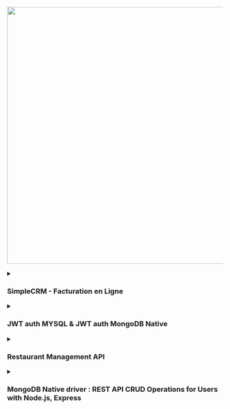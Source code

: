 <p align="center">
    <img src="https://skillicons.dev/icons?i=typescript,nodejs,expressjs,prisma,mongodb,mysql,postman" width="600px" />
</p>

<details>
  <summary><h3>SimpleCRM - Facturation en Ligne</h3></summary>
  <p>

**Overview**

SimpleCRM is a SaaS platform for online invoice management designed for businesses seeking a straightforward solution. The service offers a monthly subscription providing an all-in-one solution to simplify invoice management, accounting, and inventory control.

**Features**

* **Customer and Supplier Management:**
    * Creation of detailed company profiles (name, address, tax information, etc.)
    * Management of contact information
* **Product Management:**
    * Creation of product profiles with purchase and sale prices, margins, sizes, etc.
* **Inventory Management:**
    * Tracking of supplier replenishments
* **Invoicing:**
    * Creation of invoices with one or multiple products
    * Management of customer invoices
* **Order Management:**
    * Tracking of supplier orders
* **Other Features:**
    * Reporting and analysis
    * Integration with accounting software

**Business Rules**

* An invoice can contain one or more products.
* Each invoice is linked to a single customer.
* A product can be purchased from one or more suppliers.
* Each business can manage its invoices, customers, inventory, and suppliers.

**User Stories**

* As a sales manager, I want to manage the list of customers, invoices, and orders (read, add, delete, modify).

**Goals**

* Modeling and creation of the database.
* Development of an API to manage the business activities of subscribed clients.

**Technologies**

* **Web Server:** Node.js and Express
* **Database:** MySQL
* **ORM:** Prisma (recommended) or TypeORM

## Installation and Startup

1. Clone the repository.
2. Install dependencies with `npm install`.
3. Start the server with `nodemon`.

## Contribution

Contributions are welcome! Feel free to open issues or submit pull requests.

## License

This project is licensed under the MIT license. 


  </p>
</details>

<details>
  <summary><h3>JWT auth MYSQL & JWT auth MongoDB Native</h3></summary>

  <p>

  # JWT Authentication Example

Create a Node.js application that allows users to register, log in, and authenticate using JWT. Implement APIs for registration, login, and accessing a protected route using a well-organized project structure.


## Routes

### Register (/auth/register)

**Method:** POST

**Body:**

```json
{ 
  "email": "your-email",
  "password": "your-password" 
}
```

**Description:** Registers a new user by hashing the password and storing the user details.

### Login (/auth/login)

**Method:** POST

**Body:**

```json
{ 
  "email": "your-email",
  "password": "your-password" 
}
```

**Description:** Authenticates a user by verifying the password and generates a JWT if credentials are valid.

### Protected Route (/protected)

**Method:** GET

**Description:** Returns protected information if the JWT is valid.

    
  </p>
  
</details>


<details>
  <summary><h3>Restaurant Management API</h3></summary>

  <p>


# Restoran Chain Website Backend

This repository contains the backend code for the Restoran chain website, designed to improve the chain's marketing strategy and provide customers with an easy way to view meals, book tables, and learn more about the restaurant.

## Technologies Used

The backend is built using Node.js and Express, with a MySQL database and Prisma ORM. The template engine used is Ejs, and Nodemailer is used for sending emails, along with an email marketing service.

## Features

The backend includes the following features:

- Model and creation of the database
- Creation of necessary endpoints (Home, About, Contact, Meals, Send Email, Add Meal)
- Dynamic sections: meals, teams, restaurant coordinates of the Home page
- Sending a thank-you email to new newsletter subscribers
- Recording all necessary information about incoming requests in a text file

## Business Rules

The following business rules are implemented in the backend:

- A meal can have only one category
- A restaurant can employ one or more employees
- A restaurant can serve one or more meals
- The restaurant offers its customers the opportunity to subscribe to its newsletter

## Routes 


| Method | Path | Description | Request Body | Response | Authentication |
|---|---|---|---|---|---|
| GET | `/` | Retrieves information for the home page (featured meals, team members, restaurant details) | N/A | JSON object containing home page data | N/A |
| GET | `/about` | Retrieves content for the "About Us" page | N/A | JSON object containing About content | N/A |
| GET | `/contact` | Retrieves content for the "contact Us" page | N/A | JSON object containing Contact content | N/A |
| POST | `/contact` | Handles submissions from the contact form | JSON object containing name, email, and message | Success message (200 OK) or error message (400 Bad Request) | N/A |
| POST | `/newsletter` | Handles newsletter subscription requests | JSON object containing email | Confirmation message (201 Created) or error message (400 Bad Request) | N/A |
| POST | `/admin/meals` | (Bonus) Handles submissions for adding new meals | JSON object containing meal details | Confirmation message (201 Created), error message (400 Bad Request), or 401 Unauthorized | Admin authentication required |
| POST | `/admin/employees` | (Bonus) Handles submissions for adding new employees | JSON object containing employee details | Confirmation message (201 Created), error message (400 Bad Request), or 401 Unauthorized | Admin authentication required |


## Bonus Features

The following bonus features are also included:

- CSRF protection
- Table reservation
- Form to add meals
- Form to add employees
- Customization of the site to adapt it to each restaurant

## Installation

To install the backend, follow these steps:

1. Clone the repository
2. Install the dependencies using `npm install`
3. Set up the MySQL database and update the `.env` file with the database credentials
4. Run the Prisma migrations using `npx prisma migrate dev`
5. Start the server using `npm start`

## Contributing

Contributions are welcome! Please submit a pull request with any proposed changes.

## License

This project is licensed under the [MIT License](LICENSE).


    
  </p>
</details>


<details>
  <summary><h3>MongoDB Native driver : REST API CRUD Operations for Users with Node.js, Express</h3></summary>

  <p>

This repository contains a basic example of a REST API built with Node.js, Express, and MongoDB's native driver to perform CRUD operations on a `users` collection.

## Getting Started

1. **Clone the repository:**
   ```bash
   git clone https://github.com/your-username/users-api.git
   ```
2. **Install dependencies:**
   ```bash
   npm install
   ```
3. **Create a `.env` file:**
   ```
   MONGO_URI=mongodb://localhost:27017/your-database-name
   PORT=8080
   ```
   Replace `mongodb://localhost:27017/your-database-name` with your MongoDB connection string and `3000` with your desired port.
4. **Run the server:**
   ```bash
   npm start
   ```
   The server will start running at `http://localhost:3000`.

## API Endpoints

The API provides the following endpoints for user management:

| Endpoint           | Method | Description                                                                     |
|--------------------|--------|------------------------------------------------------------------------------|
| `/users`            | POST   | Create a new user                                                             |
| `/users`            | GET    | Retrieve all users                                                           |
| `/users/:id`       | GET    | Retrieve a user by ID                                                         |
| `/users/:id`       | PUT    | Update a user by ID                                                          |
| `/users/:id`       | DELETE | Delete a user by ID                                                          |

## User Model

The user model is defined in `models/User.js` and includes the following fields:

- `username` (string, unique)
- `email` (string, unique)
- `password` (string, hashed)
- `role` (string, optional)
- `createdAt` (date)
- `updatedAt` (date)

## Data Validation

Input data for each endpoint is validated against the user model schema to ensure consistency and data integrity.

## Error Handling

The API includes basic error handling mechanisms to catch and handle potential errors during database operations. Appropriate error messages are returned to the client in case of failures.

## Testing

The API can be tested using a tool like Postman or similar. You can send requests to the specified endpoints with valid or invalid data to verify the correct functionality of each CRUD operation.

## Further Improvements

- Implement authentication and authorization to secure the API.
- Add features like password reset or account verification.
- Implement pagination for handling large numbers of users.
- Implement more robust error handling and logging.

## Contributing

Contributions are welcome! Please feel free to open issues or submit pull requests.

This project provides a basic foundation for building a user management API. You can extend it by adding more functionalities and features as required.

    
  </p>
</details>
